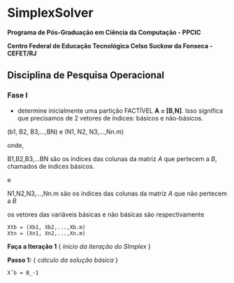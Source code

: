 # SimplexSolver

**Programa de Pós-Graduação em Ciência da Computação - PPCIC**

**Centro Federal de Educação Tecnológica Celso Suckow da Fonseca - CEFET/RJ**

## Disciplina de Pesquisa Operacional

### Fase I
- determine inicialmente uma partição FACTÍVEL **A = [B,N]**. Isso significa que precisamos de 2 vetores
de índices: básicos e não-básicos.

(b1, B2, B3,...,BN) e (N1, N2, N3,...,Nn.m)

onde,

B1,B2,B3,...BN são os índices das colunas da matriz *A* que pertecem a *B*, chamados de índices básicos.

e

N1,N2,N3,...,Nn.m são os índices das colunas da matriz *A* que não pertecem a *B*

os vetores das variáveis básicas e não básicas são respectivamente

    Xtb = (Xb1, Xb2,...,Xb.m)
    Xtn = (Xn1, Xn2,...,Xn.m)

**Faça a Iteração 1** { *ínicio da iteração do SImplex* }

**Passo 1:** { *cálculo da solução básica* }

    Xˆb = B_-1
